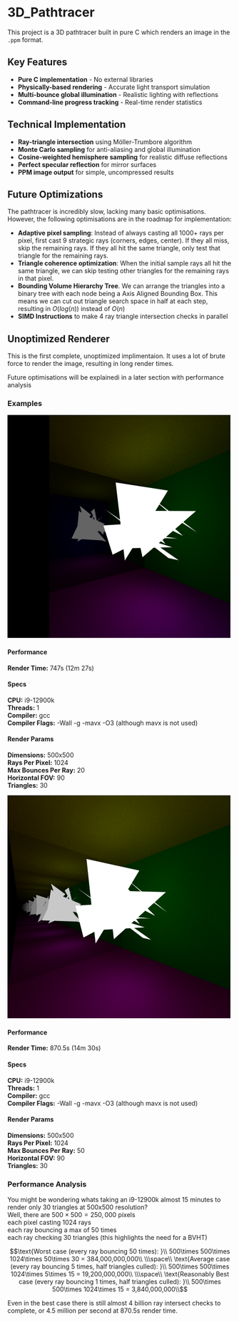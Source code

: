 # 3D_Pathtracer
This project is a 3D pathtracer built in pure C which renders an image in the `.ppm` format. 

## Key Features
- **Pure C implementation** - No external libraries
- **Physically-based rendering** - Accurate light transport simulation
- **Multi-bounce global illumination** - Realistic lighting with reflections
- **Command-line progress tracking** - Real-time render statistics

## Technical Implementation
- **Ray-triangle intersection** using Möller-Trumbore algorithm
- **Monte Carlo sampling** for anti-aliasing and global illumination
- **Cosine-weighted hemisphere sampling** for realistic diffuse reflections
- **Perfect specular reflection** for mirror surfaces
- **PPM image output** for simple, uncompressed results

## Future Optimizations
The pathtracer is incredibly slow, lacking many basic optimisations. However, the following optimisations are in the roadmap for implementation:
- **Adaptive pixel sampling**: Instead of always casting all 1000+ rays per pixel, first cast 9 strategic rays (corners, edges, center). If they all miss, skip the remaining rays. If they all hit the same triangle, only test that triangle for the remaining rays.
- **Triangle coherence optimization**: When the initial sample rays all hit the same triangle, we can skip testing other triangles for the remaining rays in that pixel.
 - **Bounding Volume Hierarchy Tree**. We can arrange the triangles into a binary tree with each node being a Axis Aligned Bounding Box. This means we can cut out triangle search space in half at each step, resulting in $O(log(n))$ instead of $O(n)$
 - **SIMD Instructions** to make 4 ray triangle intersection checks in parallel

## Unoptimized Renderer
This is the first complete, unoptimized implimentaion. It uses a lot of brute force to render the image, resulting in long render times.

Future optimisations will be explainedi in a later section with performance analysis

### Examples
![blob of bright triangles in a multi colored room with a mirror](readme_images/Render1.png)  
#### Performance
**Render Time:** 747s (12m 27s)  
#### Specs  
**CPU:** i9-12900k  
**Threads:** 1  
**Compiler:** gcc  
**Compiler Flags:** -Wall -g -mavx -O3 (although mavx is not used)  
#### Render Params
**Dimensions:** 500x500  
**Rays Per Pixel:** 1024  
**Max Bounces Per Ray:** 20  
**Horizontal FOV:** 90  
**Triangles:** 30

![blob of bright triangles in a multi colored room with mirros facing each other so its repeated a bunch of times](readme_images/Render2.png)  

#### Performance
**Render Time:** 870.5s (14m 30s)  
#### Specs  
**CPU:** i9-12900k  
**Threads:** 1  
**Compiler:** gcc  
**Compiler Flags:** -Wall -g -mavx -O3 (although mavx is not used)  
#### Render Params
**Dimensions:** 500x500  
**Rays Per Pixel:** 1024  
**Max Bounces Per Ray:** 50  
**Horizontal FOV:** 90  
**Triangles:** 30

### Performance Analysis
You might be wondering whats taking an i9-12900k almost 15 minutes to render only 30 triangles at 500x500 resolution?  
Well, there are $500\times500 = 250,000$ pixels  
each pixel casting $1024$ rays  
each ray bouncing a max of $50$ times  
each ray checking $30$ triangles (this highlights the need for a BVHT)  
```math
\text{Worst case (every ray bouncing 50 times): }\\
500\times 500\times 1024\times 50\times 30 = 384,000,000,000\\
\\\space\\
\text{Average case (every ray bouncing 5 times, half triangles culled): }\\
500\times 500\times 1024\times 5\times 15 = 19,200,000,000\\
\\\space\\
\text{Reasonably Best case (every ray bouncing 1 times, half triangles culled): }\\
500\times 500\times 1024\times 15 = 3,840,000,000\\
```
Even in the best case there is still almost 4 billion ray intersect checks to complete, or 4.5 million per second at 870.5s render time.